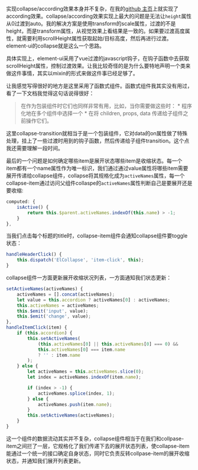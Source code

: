 实现collapse/according效果本身并不复杂，在我的[github 主页](http://jiangshanmeta.github.io/)上就实现了according效果。collapse/according效果实现上最大的问题是无法让```height```属性从0过渡到auto。我的解决方案是使用transform的scale属性，过渡的不是height，而是transform属性，从视觉效果上看结果是一致的。如果要过渡高度属性，就需要利用scrollHeight属性获取起始/目标高度，然后再进行过渡。element-ui的collapse就是这么一个思路。

具体实现上，element-ui采用了vue过渡的javascript钩子，在钩子函数中去获取scrollHeight属性，控制过渡效果。让我比较奇怪的是为什么要特地声明一个类来做这件事情，其实以mixin的形式来做这件事已经足够了。

让我感觉写得很好的地方是这里采用了函数式组件。函数式组件我其实没有用过，看了一下文档我觉得这句话说得很好：

> 在作为包装组件时它们也同样非常有用，比如，当你需要做这些时：
    * 程序化地在多个组件中选择一个
    * 在将 children, props, data 传递给子组件之前操作它们。

这里collapse-transition就相当于是一个包装组件，它对data的on属性做了特殊处理，挂上了一些过渡时用到的钩子函数，然后传递给子组件transition。这个点我还需要理解一段时间。

最后的一个问题是如何确定哪些item是展开状态哪些item是收缩状态。每一个item都有一个name属性作为唯一标识，我们通过通过value属性将哪些item需要展开传递给collapse组件，collapse将其规格化成为```activeNames```属性，每一个collapse-item通过访问父组件collaspe的```activeNames```属性判断自己是要展开还是要收缩:

```javascript
computed: {
    isActive() {
        return this.$parent.activeNames.indexOf(this.name) > -1;
    }
},
```

当我们点击每个标题的title时，collapse-item组件会通知collapse组件要toggle状态：

```javascript
handleHeaderClick() {
    this.dispatch('ElCollapse', 'item-click', this);
}
```

collapse组件一方面更新展开收缩状况列表，一方面通知我们状态更新：

```javascript
setActiveNames(activeNames) {
    activeNames = [].concat(activeNames);
    let value = this.accordion ? activeNames[0] : activeNames;
    this.activeNames = activeNames;
    this.$emit('input', value);
    this.$emit('change', value);
},
handleItemClick(item) {
    if (this.accordion) {
        this.setActiveNames(
            (this.activeNames[0] || this.activeNames[0] === 0) &&
            this.activeNames[0] === item.name
            ? '' : item.name
        );
    } else {
        let activeNames = this.activeNames.slice(0);
        let index = activeNames.indexOf(item.name);

        if (index > -1) {
            activeNames.splice(index, 1);
        } else {
            activeNames.push(item.name);
        }
        this.setActiveNames(activeNames);
    }
}
```

这一个组件的数据流动其实并不复杂，collapse组件相当于在我们和collpase-item之间拦了一层，它规格化了我们传递下去的展开状态列表，使collapse-item能通过一个统一的接口确定自身状态，同时它负责反转collpase-item的展开收缩状态，并通知我们展开列表更新。
